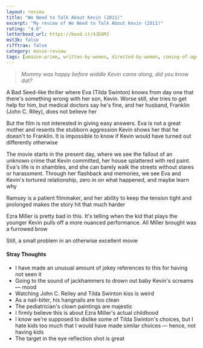 ```yaml
---
layout: review
title: "We Need to Talk About Kevin (2011)"
excerpt: "My review of We Need to Talk About Kevin (2011)"
rating: "4.0"
letterboxd_url: https://boxd.it/4JE8MJ
mst3k: false
rifftrax: false
category: movie-review
tags: [amazon-prime, written-by-women, directed-by-women, coming-of-age]
---
```


<blockquote><i>Mommy was happy before widdle Kevin came along, did you know dat?</i></blockquote>A Bad Seed-like thriller where Eva (Tilda Swinton) knows from day one that there's something wrong with her son, Kevin. Worse still, she tries to get help for him, but medical doctors say he's fine, and her husband, Franklin (John C. Riley), does not believe her

But the film is not interested in giving easy answers. Eva is not a great mother and resents the stubborn aggression Kevin shows her that he doesn't to Franklin. It is impossible to know if Kevin would have turned out differently otherwise

The movie starts in the present day, where we see the fallout of an unknown crime that Kevin committed, her house splattered with red paint. Eva's life is in shambles, and she can barely walk the streets without stares or harassment. Through her flashback and memories, we see Eva and Kevin's tortured relationship, zero in on what happened, and maybe learn why

Ramsey is a patient filmmaker, and her ability to keep the tension tight and prolonged makes the story hit that much harder

Ezra Miller is pretty bad in this. It's telling when the kid that plays the younger Kevin pulls off a more nuanced performance. All Miller brought was a furrowed brow

Still, a small problem in an otherwise excellent movie

#### Stray Thoughts

- I have made an unusual amount of jokey references to this for having not seen it
- Going to the sound of jackhammers to drown out baby Kevin's screams — mood
- Watching John C. Reiley and Tilda Swinton kiss is weird
- As a nail-biter, his hangnails are too clean
- The pediatrician's clown paintings are majestic
- I firmly believe this is about Ezra Miller's actual childhood
- I know we're supposed to dislike some of Tilda Swinton's choices, but I hate kids too much that I would have made similar choices — hence, not having kids
- The target in the eye reflection shot is great
